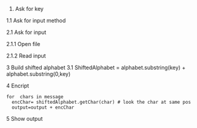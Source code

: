 1. Ask for key
 
 1.1 Ask for input method

2.1 Ask for input

  2.1.1 Open file
  
  2.1.2 Read input

3 Build shifted alphabet
  3.1 ShiftedAlphabet = alphabet.substring(key) + alphabet.substring(0,key)

4 Encript
    
    for  chars in message
      encChar= shiftedAlphabet.getChar(char) # look the char at same pos 
      output=output + encChar
5 Show output
